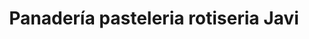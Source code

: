 ---
title: "Panadería pasteleria rotiseria Javi"
url: /valdivia/panaderia-pasteleria-rotiseria-javi/
shop: comodidad
---